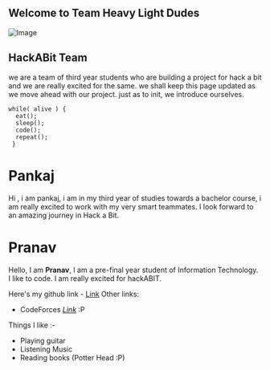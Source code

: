 ## Welcome to Team Heavy Light Dudes

<!--You can use the [editor on GitHub](https://github.com/736f6e6f726f7573/Team-journey/edit/gh-pages/README.md) to maintain and preview the content for your website in Markdown files.
-->


![Image](https://techcrunch.com/wp-content/uploads/2015/04/codecode.jpg?w=730&crop=1)
## HackABit Team

we are a team of third year students who are building a project for hack a bit and we are really excited for the same.
we shall keep this page updated as we move ahead with our project.
just as to init, we introduce ourselves.

```
while( alive ) {
  eat();
  sleep();
  code();
  repeat();
 }

```
# Pankaj 
Hi , i am pankaj, i am in my third year of studies towards a bachelor course, i am really excited to work with my very smart teammates.
I look forward to an amazing journey in Hack a Bit.

# Pranav
Hello, I am **Pranav**, I am a pre-final year student of Information Technology. I like to code. I am really excited for hackABIT.

Here's my github link - [Link](https://github.com/pranavraj219/)
Other links:
- CodeForces _[Link](http://codeforces.com/profile/WDragon)_  :P

Things I like :-
- Playing guitar
- Listening Music
- Reading books (Potter Head :P)

